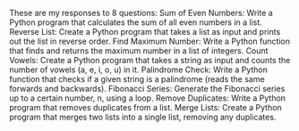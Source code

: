 These are my responses to 8 questions:
  Sum of Even Numbers: Write a Python program that calculates the sum of all even numbers in a list.
  Reverse List: Create a Python program that takes a list as input and prints out the list in reverse order.
  Find Maximum Number: Write a Python function that finds and returns the maximum number in a list of integers.
  Count Vowels: Create a Python program that takes a string as input and counts the number of vowels (a, e, i, o, u) in it.
  Palindrome Check: Write a Python function that checks if a given string is a palindrome (reads the same forwards and backwards).
  Fibonacci Series: Generate the Fibonacci series up to a certain number, n, using a loop.
  Remove Duplicates: Write a Python program that removes duplicates from a list.
  Merge Lists: Create a Python program that merges two lists into a single list, removing any duplicates.
